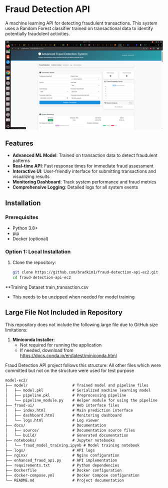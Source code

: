 # Fraud Detection API

A machine learning API for detecting fraudulent transactions. This system uses a Random Forest classifier trained on transactional data to identify potentially fraudulent activities.

![Fraud Detection UI](docs/source/images/prediction_interface.png)

## Features

- **Advanced ML Model**: Trained on transaction data to detect fraudulent patterns
- **Real-time API**: Fast response times for immediate fraud assessment
- **Interactive UI**: User-friendly interface for submitting transactions and visualizing results
- **Monitoring Dashboard**: Track system performance and fraud metrics
- **Comprehensive Logging**: Detailed logs for all system events

## Installation

### Prerequisites

- Python 3.8+
- pip
- Docker (optional)

### Option 1: Local Installation

1. Clone the repository:
   ```bash
   git clone https://github.com/bradkim1/fraud-detection-api-ec2.git
   cd fraud-detection-api-ec2


**Training Dataset train_transaction.csv
   - This needs to be unzipped when needed for model training

## Large File Not Included in Repository

This repository does not include the following large file due to GitHub size limitations:


1. **Miniconda Installer**:
   - Not required for running the application
   - If needed, download from https://docs.conda.io/en/latest/miniconda.html
  
     
Fraud Detection API project follows this structure:
All other files which were committed but not on the structure were used for test purpose

    model-ec2/
    ├── model/                    # Trained model and pipeline files
    │   ├── model.pkl             # Serialized machine learning model
    │   ├── pipeline.pkl          # Preprocessing pipeline
    │   └── pipeline_module.py    # Helper module for using the pipeline
    ├── fraud-ui/                 # Web interface files
    │   ├── index.html            # Main prediction interface
    │   ├── dashboard.html        # Monitoring dashboard
    │   └── logs.html             # Log viewer
    ├── docs/                     # Documentation
    │   ├── source/               # Documentation source files
    │   └── build/                # Generated documentation
    ├── notebooks/                # Jupyter notebooks
    │   └── fraud_model_training.ipynb # Model training notebook
    ├── logs/                     # API logs
    ├── nginx/                    # Nginx configuration
    ├── enhanced_fraud_api.py     # API implementation
    ├── requirements.txt          # Python dependencies
    ├── Dockerfile                # Docker configuration
    ├── docker-compose.yml        # Docker Compose configuration
    └── README.md                 # Project documentation
